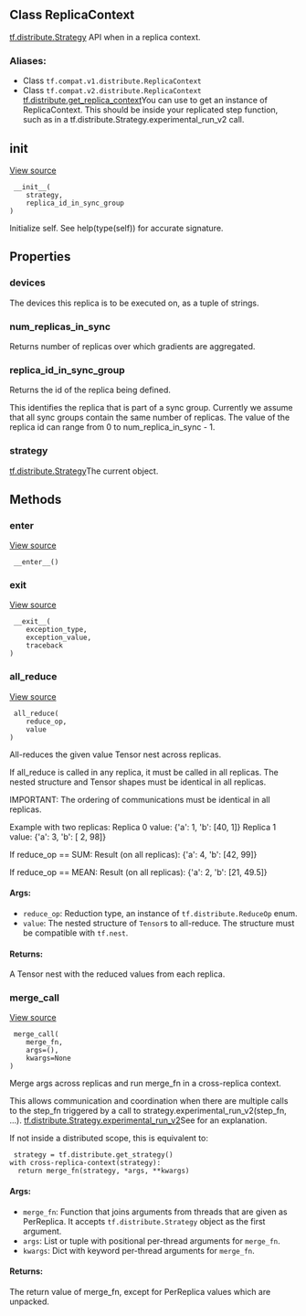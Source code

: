 ## Class ReplicaContext
[tf.distribute.Strategy](https://www.tensorflow.org/api_docs/python/tf/distribute/Strategy) API when in a replica context.

### Aliases:
- Class `tf.compat.v1.distribute.ReplicaContext`
- Class `tf.compat.v2.distribute.ReplicaContext`
[tf.distribute.get_replica_context](https://www.tensorflow.org/api_docs/python/tf/distribute/get_replica_context)You can use  to get an instance of ReplicaContext. This should be inside your replicated step function, such as in a tf.distribute.Strategy.experimental_run_v2 call.

## __init__
[View source](https://github.com/tensorflow/tensorflow/blob/r2.0/tensorflow/python/distribute/distribute_lib.py#L1860-L1865)


```
 __init__(
    strategy,
    replica_id_in_sync_group
)
```

Initialize self. See help(type(self)) for accurate signature.
## Properties
### devices

The devices this replica is to be executed on, as a tuple of strings.
### num_replicas_in_sync

Returns number of replicas over which gradients are aggregated.
### replica_id_in_sync_group

Returns the id of the replica being defined.

This identifies the replica that is part of a sync group. Currently we assume that all sync groups contain the same number of replicas. The value of the replica id can range from 0 to num_replica_in_sync - 1.
### strategy
[tf.distribute.Strategy](https://www.tensorflow.org/api_docs/python/tf/distribute/Strategy)The current  object.

## Methods
### __enter__
[View source](https://github.com/tensorflow/tensorflow/blob/r2.0/tensorflow/python/distribute/distribute_lib.py#L1867-L1877)


```
 __enter__()
```
### __exit__
[View source](https://github.com/tensorflow/tensorflow/blob/r2.0/tensorflow/python/distribute/distribute_lib.py#L1879-L1883)


```
 __exit__(
    exception_type,
    exception_value,
    traceback
)
```
### all_reduce
[View source](https://github.com/tensorflow/tensorflow/blob/r2.0/tensorflow/python/distribute/distribute_lib.py#L1955-L1997)


```
 all_reduce(
    reduce_op,
    value
)
```

All-reduces the given value Tensor nest across replicas.

If all_reduce is called in any replica, it must be called in all replicas. The nested structure and Tensor shapes must be identical in all replicas.

IMPORTANT: The ordering of communications must be identical in all replicas.

Example with two replicas: Replica 0 value: {'a': 1, 'b': [40, 1]} Replica 1 value: {'a': 3, 'b': [ 2, 98]}

If reduce_op == SUM: Result (on all replicas): {'a': 4, 'b': [42, 99]}

If reduce_op == MEAN: Result (on all replicas): {'a': 2, 'b': [21, 49.5]}
#### Args:
- `reduce_op`: Reduction type, an instance of `tf.distribute.ReduceOp` enum.
- `value`: The nested structure of `Tensor`s to all-reduce. The structure must be compatible with `tf.nest`.
#### Returns:

A Tensor nest with the reduced values from each replica.
### merge_call
[View source](https://github.com/tensorflow/tensorflow/blob/r2.0/tensorflow/python/distribute/distribute_lib.py#L1885-L1917)


```
 merge_call(
    merge_fn,
    args=(),
    kwargs=None
)
```

Merge args across replicas and run merge_fn in a cross-replica context.

This allows communication and coordination when there are multiple calls to the step_fn triggered by a call to strategy.experimental_run_v2(step_fn, ...).
[tf.distribute.Strategy.experimental_run_v2](https://www.tensorflow.org/api_docs/python/tf/distribute/Strategy#experimental_run_v2)See  for an explanation.


If not inside a distributed scope, this is equivalent to:

```
 strategy = tf.distribute.get_strategy()
with cross-replica-context(strategy):
  return merge_fn(strategy, *args, **kwargs)
```
#### Args:
- `merge_fn`: Function that joins arguments from threads that are given as PerReplica. It accepts `tf.distribute.Strategy` object as the first argument.
- `args`: List or tuple with positional per-thread arguments for `merge_fn`.
- `kwargs`: Dict with keyword per-thread arguments for `merge_fn`.
#### Returns:

The return value of merge_fn, except for PerReplica values which are unpacked.
